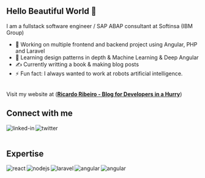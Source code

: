## Hello Beautiful World 👋
I am a fullstack software engineer / SAP ABAP consultant at Softinsa (IBM Group)
- 🔭 Working on multiple frontend and backend project using Angular, PHP and Laravel
- 🌱 Learning design patterns in depth & Machine Learning & Deep Angular
- ✍️ Currently writting a book & making blog posts
- ⚡ Fun fact: I always wanted to work at robots artificial intelligence.
<br>
Visit my website at (<b><a target="_blank" href="https://ricardoribeirorr.github.io/">Ricardo Ribeiro - Blog for Developers in a Hurry</a></b>)

## Connect with me
[<img align="left" alt="linked-in" src="https://img.shields.io/badge/linkedin-%230077B5.svg?&style=for-the-badge&logo=linkedin&logoColor=white" />](https://www.linkedin.com/in/ricardo-ribeiro-5a788712b/)
[<img align="left" alt="twitter" src="https://img.shields.io/badge/twitter-%231DA1F2.svg?&style=for-the-badge&logo=twitter&logoColor=white" />](https://twitter.com/Ricardo_oRibeir)
<br>
<br>

## Expertise
<img align="left" alt="react" src="https://img.shields.io/badge/react%20-%2320232a.svg?&style=for-the-badge&logo=react&logoColor=%2361DAFB" />
<img align="left" alt="nodejs" src="https://img.shields.io/badge/node.js%20-%2343853D.svg?&style=for-the-badge&logo=node.js&logoColor=white" />
<img align="left" alt="laravel" src="https://img.shields.io/badge/laravel-%23316192.svg?&style=for-the-badge&logo=laravel&logoColor=white" />
<img align="left" alt="angular" src="https://img.shields.io/badge/angular-3DDC84?logo=angular&logoColor=white&style=for-the-badge" />
<img align="left" alt="angular" src="https://img.shields.io/badge/SAP-0FAAFF?style=for-the-badge&logo=sap&logoColor=white" />

<br>
